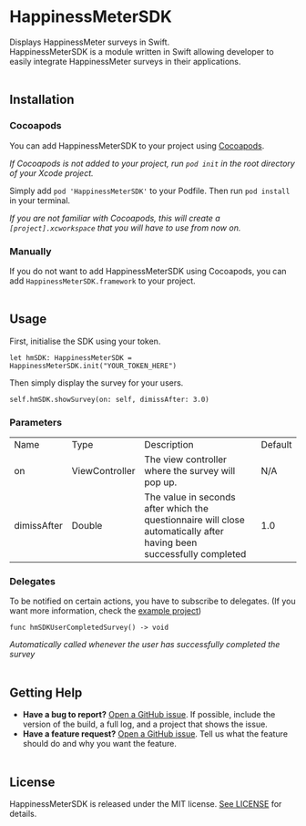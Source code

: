 
# HappinessMeterSDK

Displays HappinessMeter surveys in Swift.
<br />
HappinessMeterSDK is a module written in Swift allowing developer to easily integrate HappinessMeter surveys in their applications.
<br /><br />

## Installation

### Cocoapods

You can add HappinessMeterSDK to your project using [Cocoapods](https://cocoapods.org/).

*If Cocoapods is not added to your project, run `pod init` in the root directory of your Xcode project.*

Simply add `pod 'HappinessMeterSDK'` to your Podfile.
Then run `pod install` in your terminal.

*If you are not familiar with Cocoapods, this will create a `[project].xcworkspace` that you will have to use from now on.*

### Manually

If you do not want to add HappinessMeterSDK using Cocoapods, you can add `HappinessMeterSDK.framework` to your project.
<br /><br />

## Usage

First, initialise the SDK using your token.

```
let hmSDK: HappinessMeterSDK = HappinessMeterSDK.init("YOUR_TOKEN_HERE")
```

Then simply display the survey for your users.

```
self.hmSDK.showSurvey(on: self, dimissAfter: 3.0)
```
### Parameters

<table>  
  <tr>
      <td>Name</td>
      <td>Type</td>
      <td>Description</td>
      <td>Default</td>
  </tr>
  <tr>
      <td>on</td>
      <td>ViewController</td>
      <td>The view controller where the survey will pop up.</td>
      <td>N/A</td>
  </tr>
  <tr>
      <td>dimissAfter</td>
      <td>Double</td>
      <td>The value in seconds after which the questionnaire will close automatically after having been successfully completed</td>
      <td>1.0</td>
  </tr>
</table>

### Delegates

To be notified on certain actions, you have to subscribe to delegates.
(If you want more information, check the [example project](https://github.com/KalvadTech/hm-ios-sdk/blob/main/example/hm.sdk.sample/hm.sdk.sample/ViewController.swift))


```
func hmSDKUserCompletedSurvey() -> void
```
*Automatically called whenever the user has successfully completed the survey*
<br /><br />

## Getting Help

- **Have a bug to report?** [Open a GitHub issue](https://github.com/KalvadTech/hm-ios-sdk/issues). If possible, include the version of the build, a full log, and a project that shows the issue.
- **Have a feature request?** [Open a GitHub issue](https://github.com/KalvadTech/hm-ios-sdk/issues). Tell us what the feature should do and why you want the feature.
<br /><br />

## License

HappinessMeterSDK is released under the MIT license.  [See LICENSE](https://github.com/KalvadTech/hm-ios-sdk/blob/main/sdk/hm.ios.sdk/LICENSE)  for details.
